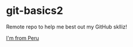 # git-basics2

Remote repo to help me best out my GitHub sklliz!

[I'm from Peru](http://peru.com/)
